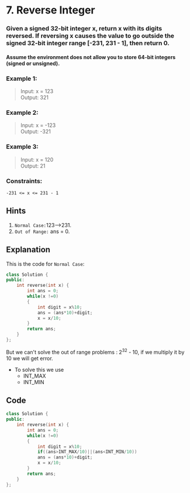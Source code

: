 # 7. Reverse Integer

### Given a signed 32-bit integer x, return x with its digits reversed. If reversing x causes the value to go outside the signed 32-bit integer range [-231, 231 - 1], then return 0.

#### Assume the environment does not allow you to store 64-bit integers (signed or unsigned).

 

<h3><strong>Example 1:</strong></h3>

> Input: x = 123<br>
Output: 321<br>

<h3><strong>Example 2:</strong></h3>

> Input: x = -123<br>
Output: -321<br>

<h3><stong>Example 3:</stong></h3>

> Input: x = 120<br>
Output: 21
 

### Constraints:

`-231 <= x <= 231 - 1`

## Hints
1. `Normal Case:`123-->231.
2. `Out of Range:` ans = 0.

## Explanation

This is the code for `Normal Case`:
```cpp
class Solution {
public:
    int reverse(int x) {
        int ans = 0;
        while(x !=0)
        {
            int digit = x%10;
            ans = (ans*10)+digit;
            x = x/10;
        }
        return ans;
    }
};
```
But we can't solve the out of range problems : 2<sup>32</sup> - 10, if we multiply it by 10 we will get error.
- To solve this we use
  - INT_MAX
  - INT_MIN

## Code

```cpp
class Solution {
public:
    int reverse(int x) {
        int ans = 0;
        while(x !=0)
        {
            int digit = x%10;
            if((ans>INT_MAX/10)||(ans<INT_MIN/10))
            ans = (ans*10)+digit;
            x = x/10;
        }
        return ans;
    }
};
```

